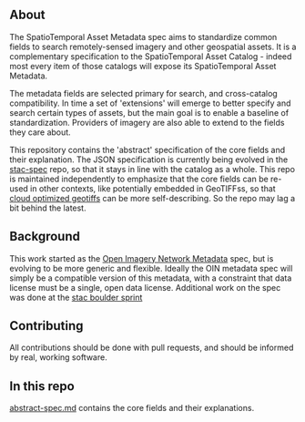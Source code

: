 ## About

The SpatioTemporal Asset Metadata spec aims to standardize common fields to search remotely-sensed imagery and other 
geospatial assets. It is a complementary specification to the SpatioTemporal Asset Catalog - indeed most every item of those 
catalogs will expose its SpatioTemporal Asset Metadata. 

The metadata fields are selected primary for search, and cross-catalog compatibility. In time a set of 'extensions' will
emerge to better specify and search certain types of assets, but the main goal is to enable a baseline of standardization.
Providers of imagery are also able to extend to the fields they care about.

This repository contains the 'abstract' specification of the core fields and their explanation. The JSON specification is 
currently being evolved in the [stac-spec](https://github.com/radiantearth/stac-spec) repo, so that it stays in line with
the catalog as a whole. This repo is maintained independently to emphasize that the core fields can be re-used in other 
contexts, like potentially embedded in GeoTIFFss, so that [cloud optimized geotiffs](http://cogeo.org) can be more 
self-describing. So the repo may lag a bit behind the latest.

## Background

This work started as the [Open Imagery Network Metadata](https://github.com/openimagerynetwork/oin-metadata-spec) spec, but is evolving to be more generic and flexible. Ideally the OIN metadata spec will simply be a compatible version of this metadata, with a constraint that data license must be a single, open data license. Additional work on the spec was done at the 
[stac boulder sprint](https://github.com/radiantearth/boulder-sprint)

## Contributing

All contributions should be done with pull requests, and should be informed by real, working software. 


## In this repo

[abstract-spec.md](abstract-spec.md) contains the core fields and their explanations. 

